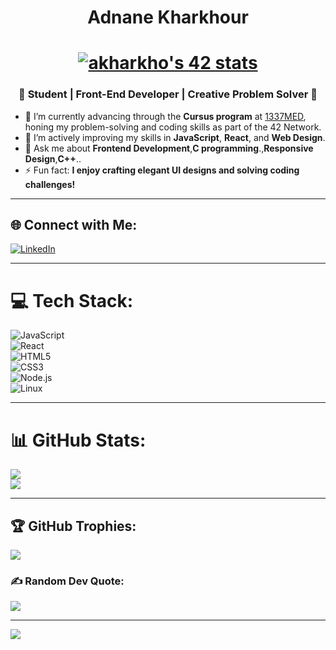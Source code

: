 <h1 align="center">Adnane Kharkhour</h1>

<h1 align="center">
<a href="https://www.linkedin.com/in/adnanekharkhour/"><img src="https://badge.mediaplus.ma/greenbinary/akharkho" alt="akharkho's 42 stats" /></a>
</a>
</h1>
</h1>
<h3 align="center">🌟 Student | Front-End Developer | Creative Problem Solver 🌟</h3>

- 🔭 I’m currently advancing through the **Cursus program** at [1337MED](https://1337.ma/), honing my problem-solving and coding skills as part of the 42 Network.
- 🌱 I’m actively improving my skills in **JavaScript**, **React**, and **Web Design**.  
- 💬 Ask me about **Frontend Development**,**C programming**.,**Responsive Design**,**C++**..
- ⚡ Fun fact: **I enjoy crafting elegant UI designs and solving coding challenges!**

---

## 🌐 Connect with Me:
[![LinkedIn](https://img.shields.io/badge/LinkedIn-%230077B5.svg?style=for-the-badge&logo=linkedin&logoColor=white)](https://ma.linkedin.com/in/adnanekharkhour)

---

# 💻 Tech Stack:
![JavaScript](https://img.shields.io/badge/JavaScript-%23F7DF1E.svg?style=for-the-badge&logo=javascript&logoColor=black)  
![React](https://img.shields.io/badge/React-%2361DAFB.svg?style=for-the-badge&logo=react&logoColor=black)  
![HTML5](https://img.shields.io/badge/HTML5-%23E34F26.svg?style=for-the-badge&logo=html5&logoColor=white)  
![CSS3](https://img.shields.io/badge/CSS3-%231572B6.svg?style=for-the-badge&logo=css3&logoColor=white)  
![Node.js](https://img.shields.io/badge/Node.js-%23339933.svg?style=for-the-badge&logo=node.js&logoColor=white)  
![Linux](https://img.shields.io/badge/Linux-%23FCC624.svg?style=for-the-badge&logo=linux&logoColor=black)

---

# 📊 GitHub Stats:
![](https://github-readme-stats.vercel.app/api?username=AdnaneKharkhour&theme=radical&hide_border=false&include_all_commits=true&count_private=true)  
![](https://github-readme-streak-stats.herokuapp.com/?user=AdnaneKharkhour&theme=radical&hide_border=false)

---

## 🏆 GitHub Trophies:
![](https://github-profile-trophy.vercel.app/?username=AdnaneKharkhour&theme=radical&no-frame=false&no-bg=false&margin-w=4)

### ✍️ Random Dev Quote:
![](https://quotes-github-readme.vercel.app/api?type=horizontal&theme=radical)

---

[![](https://visitcount.itsvg.in/api?id=AdnaneKharkhour&icon=4&color=6)](https://visitcount.itsvg.in)

